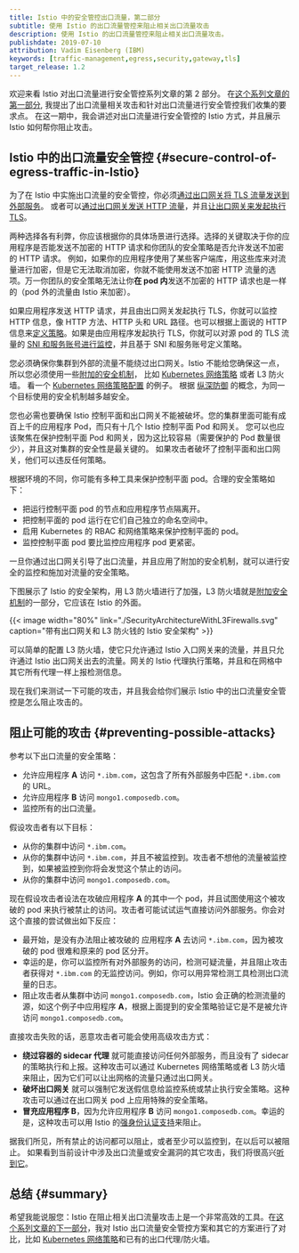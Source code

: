 ```yaml
---
title: Istio 中的安全管控出口流量，第二部分
subtitle: 使用 Istio 的出口流量管控来阻止相关出口流量攻击
description: 使用 Istio 的出口流量管控来阻止相关出口流量攻击。
publishdate: 2019-07-10
attribution: Vadim Eisenberg (IBM)
keywords: [traffic-management,egress,security,gateway,tls]
target_release: 1.2
---
```


欢迎来看 Istio 对出口流量进行安全管控系列文章的第 2 部分。
在[这个系列文章的第一部分](/zh/blog/2019/egress-traffic-control-in-istio-part-1/), 我提出了出口流量相关攻击和针对出口流量进行安全管控我们收集的要求点。
在这一期中，我会讲述对出口流量进行安全管控的 Istio 方式，并且展示 Istio 如何帮你阻止攻击。

## Istio 中的出口流量安全管控 {#secure-control-of-egress-traffic-in-Istio}

为了在 Istio 中实施出口流量的安全管控，你必须[通过出口网关将 TLS 流量发送到外部服务](/zh/docs/tasks/traffic-management/egress/egress-gateway/#egress-gateway-for-https-traffic)。
或者可以[通过出口网关发送 HTTP 流量](/zh/docs/tasks/traffic-management/egress/egress-gateway/#egress-gateway-for-http-traffic)，并且[让出口网关来发起执行 TLS](/zh/docs/tasks/traffic-management/egress/egress-gateway-tls-origination/#perform-TLS-origination-with-an-egress-gateway)。

两种选择各有利弊，你应该根据你的具体场景进行选择。选择的关键取决于你的应用程序是否能发送不加密的 HTTP 请求和你团队的安全策略是否允许发送不加密的 HTTP 请求。
例如，如果你的应用程序使用了某些客户端库，用这些库来对流量进行加密，但是它无法取消加密，你就不能使用发送不加密 HTTP 流量的选项。万一你团队的安全策略无法让你**在 pod 内**发送不加密的 HTTP 请求也是一样的（pod 外的流量由 Istio 来加密）。

如果应用程序发送 HTTP 请求，并且由出口网关发起执行 TLS，你就可以监控 HTTP 信息，像 HTTP 方法、HTTP 头和 URL 路径。也可以根据上面说的 HTTP 信息来[定义策略](/zh/blog/2018/egress-monitoring-access-control)。如果是由应用程序发起执行 TLS，你就可以对源 pod 的 TLS 流量的 [SNI 和服务账号进行监控](/zh/docs/tasks/traffic-management/egress/egress_sni_monitoring_and_policies/)，并且基于 SNI 和服务账号定义策略。

您必须确保你集群到外部的流量不能绕过出口网关。Istio 不能给您确保这一点，
所以您必须使用一些[附加的安全机制](/zh/docs/tasks/traffic-management/egress/egress-gateway/#additional-security-considerations)，
比如 [Kubernetes 网络策略](https://kubernetes.io/zh-cn/docs/concepts/services-networking/network-policies/) 或者 L3 防火墙。
看一个 [Kubernetes 网络策略配置](/zh/docs/tasks/traffic-management/egress/egress-gateway/#apply-Kubernetes-network-policies) 的例子。
根据 [纵深防御](https://en.wikipedia.org/wiki/Defense_in_depth_(computing)) 的概念，为同一个目标使用的安全机制越多越安全。

您也必需也要确保 Istio 控制平面和出口网关不能被破坏。您的集群里面可能有成百上千的应用程序 Pod，而只有十几个 Istio 控制平面 Pod 和网关。
您可以也应该聚焦在保护控制平面 Pod 和网关，因为这比较容易（需要保护的 Pod 数量很少），并且这对集群的安全性是最关键的。
如果攻击者破坏了控制平面和出口网关，他们可以违反任何策略。

根据环境的不同，你可能有多种工具来保护控制平面 pod。合理的安全策略如下：

- 把运行控制平面 pod 的节点和应用程序节点隔离开。
- 把控制平面的 pod 运行在它们自己独立的命名空间中。
- 启用 Kubernetes 的 RBAC 和网络策略来保护控制平面的 pod。
- 监控控制平面 pod 要比监控应用程序 pod 更紧密。

一旦你通过出口网关引导了出口流量，并且应用了附加的安全机制，就可以进行安全的监控和施加对流量的安全策略。

下图展示了 Istio 的安全架构，用 L3 防火墙进行了加强，L3 防火墙就是[附加安全机制](/zh/docs/tasks/traffic-management/egress/egress-gateway/#additional-security-considerations)的一部分，它应该在 Istio 的外面。

{{< image width="80%" link="./SecurityArchitectureWithL3Firewalls.svg" caption="带有出口网关和 L3 防火钱的 Istio 安全架构" >}}

可以简单的配置 L3 防火墙，使它只允许通过 Istio 入口网关来的流量，并且只允许通过 Istio 出口网关出去的流量。网关的 Istio 代理执行策略，并且和在网格中其它所有代理一样上报检测信息。

现在我们来测试一下可能的攻击，并且我会给你们展示 Istio 中的出口流量安全管控是怎么阻止攻击的。

## 阻止可能的攻击 {#preventing-possible-attacks}

参考以下出口流量的安全策略：

- 允许应用程序 **A** 访问 `*.ibm.com`，这包含了所有外部服务中匹配 `*.ibm.com` 的 URL。
- 允许应用程序 **B** 访问 `mongo1.composedb.com`。
- 监控所有的出口流量。

假设攻击者有以下目标：

- 从你的集群中访问 `*.ibm.com`。
- 从你的集群中访问 `*.ibm.com`，并且不被监控到。攻击者不想他的流量被监控到，如果被监控到你将会发觉这个禁止的访问。
- 从你的集群中访问 `mongo1.composedb.com`。

现在假设攻击者设法在攻破应用程序 **A** 的其中一个 pod，并且试图使用这个被攻破的 pod 来执行被禁止的访问。攻击者可能试试运气直接访问外部服务。你会对这个直接的尝试做出如下反应：

- 最开始，是没有办法阻止被攻破的 应用程序 **A** 去访问 `*.ibm.com`，因为被攻破的 pod 很难和原来的 pod 区分开。
- 幸运的是，你可以监控所有对外部服务的访问，检测可疑流量，并且阻止攻击者获得对 `*.ibm.com` 的无监控访问。例如，你可以用异常检测工具检测出口流量的日志。
- 阻止攻击者从集群中访问 `mongo1.composedb.com`，Istio 会正确的检测流量的源，如这个例子中应用程序 **A**，根据上面提到的安全策略验证它是不是被允许访问 `mongo1.composedb.com`。

直接攻击失败的话，恶意攻击者可能会使用高级攻击方式：

- **绕过容器的 sidecar 代理** 就可能直接访问任何外部服务，而且没有了 sidecar 的策略执行和上报。这种攻击可以通过 Kubernetes 网络策略或者 L3 防火墙来阻止，因为它们可以让出网格的流量只通过出口网关。
- **破坏出口网关** 就可以强制它发送假信息给监控系统或禁止执行安全策略。这种攻击可以通过在出口网关 pod 上应用特殊的安全策略。
- **冒充应用程序 B**，因为允许应用程序 **B** 访问 `mongo1.composedb.com`。幸运的是，这种攻击可以用 Istio 的[强身份认证支持](/zh/docs/concepts/security/#istio-identity)来阻止。

据我们所见，所有禁止的访问都可以阻止，或者至少可以监控到，在以后可以被阻止。
如果看到当前设计中涉及出口流量或安全漏洞的其它攻击，我们将很高兴[听到它](https://discus.istio.io)。

## 总结 {#summary}

希望我能说服您：Istio 在阻止相关出口流量攻击上是一个非常高效的工具。在[这个系列文章的下一部分](/zh/blog/2019/egress-traffic-control-in-istio-part-3/)，我对 Istio 出口流量安全管控方案和其它的方案进行了对比，比如 [Kubernetes 网络策略](https://kubernetes.io/zh-cn/docs/concepts/services-networking/network-policies/)和已有的出口代理/防火墙。
